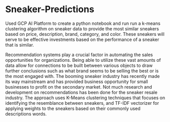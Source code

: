 # Sneaker-Predictions

Used GCP AI Platform to create a python notebook and run run a k-means clustering algorithm on sneaker data to provide the most similar sneakers based on price, description, brand, category, and color. These sneakers will serve to be effective investments based on the performance of a sneaker that is similar. 

Recommendation systems play a crucial factor in automating the sales opportunities for organizations. Being able to utilize these vast amounts of data allow for connections to be built between various objects to draw further conclusions such as what brand seems to be selling the best or is the most engaged with. The booming sneaker industry has recently made its way mainstream and has provided business opportunity for small businesses to profit on the secondary market. Not much research and development on recommendations has been done for the sneaker resale industry. The approach uses K-Means clustering techniques that focuses on identifying the resemblance between sneakers, and TF-IDF vectorizer for applying weights to the sneakers based on their commonly used descriptions words.
